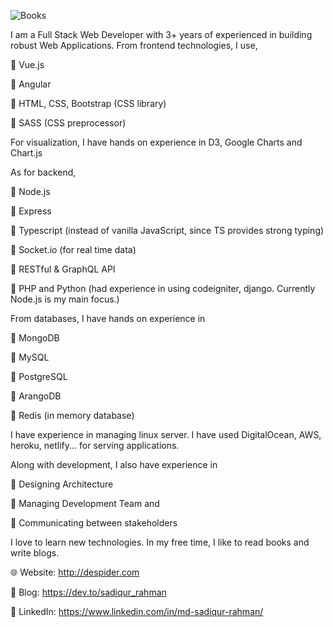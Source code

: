![Books](http://bestanimations.com/Nature/fall/fall-nature-animated-gif-19.gif#.XyiSZs_L7eE.link)


I am a Full Stack Web Developer with 3+ years of experienced in building robust Web Applications. From frontend technologies, I use,

🔸 Vue.js

🔸 Angular

🔸 HTML, CSS, Bootstrap (CSS library)

🔸 SASS (CSS preprocessor)


For visualization, I have hands on experience in D3, Google Charts and Chart.js


As for backend,

🔸 Node.js

🔸 Express

🔸 Typescript (instead of vanilla JavaScript, since TS provides strong typing)

🔸 Socket.io (for real time data)

🔸 RESTful & GraphQL API

🔸 PHP and Python (had experience in using codeigniter, django. Currently Node.js is my main focus.)



From databases, I have hands on experience in

🔸 MongoDB

🔸 MySQL

🔸 PostgreSQL

🔸 ArangoDB

🔸 Redis (in memory database)



I have experience in managing linux server. I have used DigitalOcean, AWS, heroku, netlify... for serving applications.


Along with development, I also have experience in

🔸 Designing Architecture

🔸 Managing Development Team and

🔸 Communicating between stakeholders


I love to learn new technologies. In my free time, I like to read books and write blogs.


🌐 Website: http://despider.com

📝 Blog: https://dev.to/sadiqur_rahman 

🔗 LinkedIn: https://www.linkedin.com/in/md-sadiqur-rahman/
